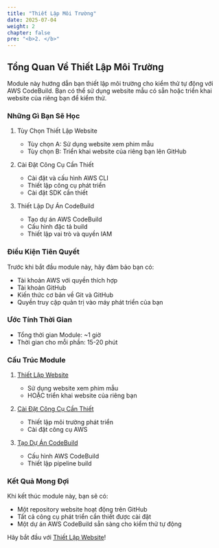 ```yaml
---
title: "Thiết Lập Môi Trường"
date: 2025-07-04
weight: 2
chapter: false
pre: "<b>2. </b>"
---
```


## Tổng Quan Về Thiết Lập Môi Trường

Module này hướng dẫn bạn thiết lập môi trường cho kiểm thử tự động với AWS CodeBuild. Bạn có thể sử dụng website mẫu có sẵn hoặc triển khai website của riêng bạn để kiểm thử.

### Những Gì Bạn Sẽ Học

1. Tùy Chọn Thiết Lập Website
   - Tùy chọn A: Sử dụng website xem phim mẫu
   - Tùy chọn B: Triển khai website của riêng bạn lên GitHub

2. Cài Đặt Công Cụ Cần Thiết
   - Cài đặt và cấu hình AWS CLI
   - Thiết lập công cụ phát triển
   - Cài đặt SDK cần thiết

3. Thiết Lập Dự Án CodeBuild
   - Tạo dự án AWS CodeBuild
   - Cấu hình đặc tả build
   - Thiết lập vai trò và quyền IAM

### Điều Kiện Tiên Quyết

Trước khi bắt đầu module này, hãy đảm bảo bạn có:
- Tài khoản AWS với quyền thích hợp
- Tài khoản GitHub
- Kiến thức cơ bản về Git và GitHub
- Quyền truy cập quản trị vào máy phát triển của bạn

### Ước Tính Thời Gian
- Tổng thời gian Module: ~1 giờ
- Thời gian cho mỗi phần: 15-20 phút

### Cấu Trúc Module

1. [Thiết Lập Website](2.1-website-setup/)
   - Sử dụng website xem phim mẫu
   - HOẶC triển khai website của riêng bạn

2. [Cài Đặt Công Cụ Cần Thiết](2.2-install-tools/)
   - Thiết lập môi trường phát triển
   - Cài đặt công cụ AWS

3. [Tạo Dự Án CodeBuild](2.3-codebuild-project/)
   - Cấu hình AWS CodeBuild
   - Thiết lập pipeline build

### Kết Quả Mong Đợi

Khi kết thúc module này, bạn sẽ có:
- Một repository website hoạt động trên GitHub
- Tất cả công cụ phát triển cần thiết được cài đặt
- Một dự án AWS CodeBuild sẵn sàng cho kiểm thử tự động

Hãy bắt đầu với [Thiết Lập Website](2.1-website-setup/)!
